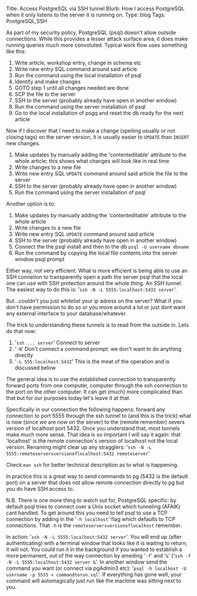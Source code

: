 Title: Access PostgreSQL via SSH tunnel
Blurb: How I access PostgreSQL when it only listens to the server it is running on.
Type: blog
Tags: PostgreSQL,SSH

As part of my security policy, PostgreSQL (psql) doesn't allow outside connections. While this provides a lesser attack surface area, it does make running queries much more convoluted. Typical work flow uses something like this:

1. Write article, workshop entry, change in schema etc
2. Write new entry SQL command around said article
3. Run the command using the local installation of psql
4. Identify and make changes
5. GOTO step 1 until all changes needed are done
6. SCP the file to the server
7. SSH to the server (probably already have open in another window)
8. Run the command using the server installation of psql
9. Go to the local installation of psgq and reset the db ready for the next article

Now if I discover that I need to make a change (spelling usually or not closing tags) on the server version, it is usually easier to `UPDATE` than `INSERT` new changes.

1. Make updates by manually adding the 'contenteditable' attribute to the whole article; this shows what changes will look like in real time
2. Write changes to a new file
3. Write new entry SQL `UPDATE` command around said article the file to the server
4. SSH to the server (probably already have open in another window)
5. Run the command using the server installation of psql

Another option is to:

1. Make updates by manually adding the 'contenteditable' attribute to the whole article
2. Write changes to a new file
3. Write new entry SQL `UPDATE` command around said article
4. SSH to the server (probably already have open in another window)
5. Connect the the psql install and then to the db `psql -U username dbname`
6. Run the command by copying the local file contents into the server window psql prompt

Either way, not very efficient. What is more efficient is being able to use an SSH connetion to transparently open a path the server psql that the local one can use with SSH protection around the whole thing. An SSH tunnel. The easiest way to do this is: '`ssh -N -L 5555:localhost:5432 server`'.

But...couldn't you just whitelist your ip adress on the server? What if you don't have permission to do so or you move around a lot or just dont want any external interface to your database/whatever.

The trick to understanding these tunnels is to read from the outside in. Lets do that now:

1. '`ssh ... server`' Connect to server
2. '`-N`' Don't connect a command prompt: we don't want to do anything directly
3. '`-L 555:localhost:5432`' This is the meat of the operation and is discussed below

The general idea is to use the established connection to transparently forward ports from one computer, computer through the ssh connection to the port on the other computer. It can get (much) more complicated than that but for our purposes today let's leave it at that.

Specifically in our connection the following happens: forward any connection to port 5555 through the ssh tunnel to (and this is the trick) what is now (since we are now on the server) to the (remote remember) severs version of localhost port 5432. Once you understand that, most tunnels make much more sense. That idea is so important I will say it again: that 'localhost' is the remote connection's version of localhost not the local version. Renaming might clear up any stragglers: '`ssh -N -L 5555:remoteserversversionoflocalhost:5432 remoteserver`'

Check `man ssh` for better technical description as to what is happening.

In practice this is a great way to send commands to pg (5432 is the default port) on a server that does not allow remote connection directly to pg but you do have SSH access to.

N.B. There is one more thing to watch out for, PostgreSQL specific: by default psql tries to connect over a Unix socket which tunneling (AFAIK) cant handled. To get around this you need to tell psql to use a TCP connection by adding in the '`-h localhost`' flag which defaults to TCP connections. That `-h` is the `remoteserversversionoflocalhost` remember.

In action: '`ssh -N -L 5555:localhost:5432 server`'. You will end up (after authenticating) with a terminal window that looks like it is waiting to return; it will not. You could run it in the background if you wanted to establish a more permanent, out of the way connection by ameding '`-f`' and '`&`' ('`ssh -f -N -L 5555:localhost:5432 server &`'. In another window send the command you want (or connect via pgAdmin3 etc): '`psql -h localhost -U username -p 5555 < commandtorun.sql`'. If everything has gone well, your command will automagically just run like the machine was sitting next to you.